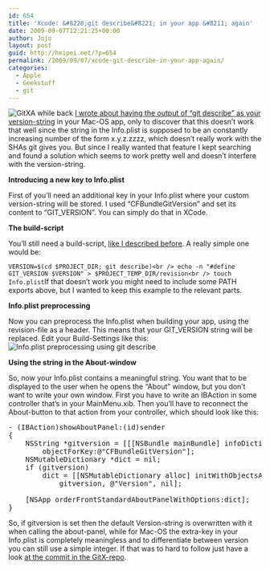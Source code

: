 ```yaml
---
id: 654
title: 'Xcode: &#8220;git describe&#8221; in your app &#8211; again'
date: 2009-09-07T12:21:25+00:00
author: Jojo
layout: post
guid: http://heipei.net/?p=654
permalink: /2009/09/07/xcode-git-describe-in-your-app-again/
categories:
  - Apple
  - Geekstuff
  - git
---
```

<img data-echo="/weblog/gitx-about.png" alt="GitX" class="alignleft" />A while back [I wrote about having the output of &#8220;git describe&#8221; as your version-string](https://heipei.net/2009/02/23/xcode-git-describe-in-your-infoplist/) in your Mac-OS app, only to discover that this doesn&#8217;t work that well since the string in the Info.plist is supposed to be an constantly increasing number of the form x.y.z.zzzz, which doesn&#8217;t really work with the SHAs git gives you. But since I really wanted that feature I kept searching and found a solution which seems to work pretty well and doesn&#8217;t interfere with the version-string.

**Introducing a new key to Info.plist**
  
First of you&#8217;ll need an additional key in your Info.plist where your custom version-string will be stored. I used &#8220;CFBundleGitVersion&#8221; and set its content to &#8220;GIT_VERSION&#8221;. You can simply do that in XCode.

**The build-script**
  
You&#8217;ll still need a build-script, [like I described before](https://heipei.net/2009/02/23/xcode-git-describe-in-your-infoplist/). A really simple one would be:
  
`VERSION=$(cd $PROJECT_DIR; git describe)<br />
echo -n "#define GIT_VERSION $VERSION" > $PROJECT_TEMP_DIR/revision<br />
touch Info.plist`If that doesn&#8217;t work you might need to include some PATH exports above, but I wanted to keep this example to the relevant parts.

**Info.plist preprocessing**
  
Now you can preprocess the Info.plist when building your app, using the revision-file as a header. This means that your GIT_VERSION string will be replaced. Edit your Build-Settings like this:<img data-echo="/weblog/gitx-info-plist-prep.png" alt="Info.plist preprocessing using git describe" class="aligncenter" />
  
**Using the string in the About-window**
  
So, now your Info.plist contains a meaningful string. You want that to be displayed to the user when he opens the &#8220;About&#8221; window, but you don&#8217;t want to write your own window. First you have to write an IBAction in some controller that&#8217;s in your MainMenu.xib. Then you&#8217;ll have to reconnect the About-button to that action from your controller, which should look like this:

<pre>- (IBAction)showAboutPanel:(id)sender
{
	NSString *gitversion = [[[NSBundle mainBundle] infoDictionary] 
		objectForKey:@"CFBundleGitVersion"];
	NSMutableDictionary *dict = nil;
	if (gitversion)
		dict = [[NSMutableDictionary alloc] initWithObjectsAndKeys:
			gitversion, @"Version", nil];

	[NSApp orderFrontStandardAboutPanelWithOptions:dict];
}</pre>

So, if gitversion is set then the default Version-string is overwritten with it when calling the about-panel, while for Mac-OS the extra-key in your Info.plist is completely meaningless and to differentiate between version you can still use a simple integer. If that was to hard to follow just have a look [at the commit in the GitX-repo](http://github.com/pieter/gitx/commit/0b81911d76a819fea58d7c1aba98302cb8703d70).
